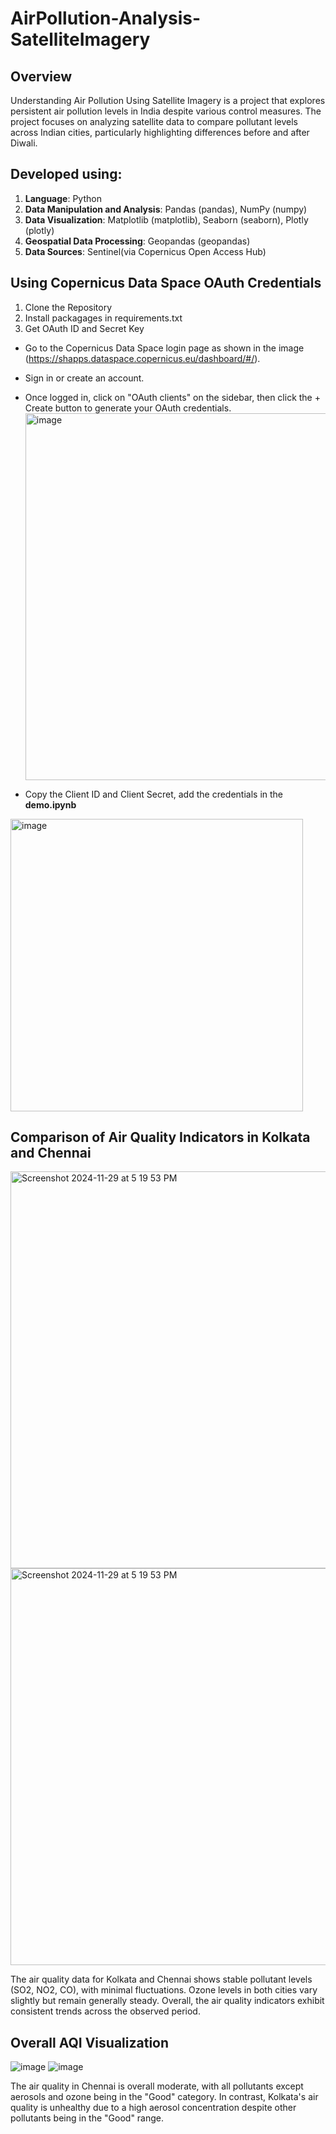 

# AirPollution-Analysis-SatelliteImagery #

**Overview**
------------
Understanding Air Pollution Using Satellite Imagery is a project that explores persistent air pollution levels in India despite various control measures. The project focuses on analyzing satellite data to compare pollutant levels across Indian cities, particularly highlighting differences before and after Diwali.

**Developed using:**
------------
1. **Language**: Python
2. **Data Manipulation and Analysis**: Pandas (pandas), NumPy (numpy)
3. **Data Visualization**: Matplotlib (matplotlib), Seaborn (seaborn), Plotly (plotly)
4. **Geospatial Data Processing**: Geopandas (geopandas)
5. **Data Sources**: Sentinel(via Copernicus Open Access Hub)

**Using Copernicus Data Space OAuth Credentials**
-------------
1. Clone the Repository
2. Install packagages in requirements.txt
3. Get OAuth ID and Secret Key

- Go to the Copernicus Data Space login page as shown in the image (https://shapps.dataspace.copernicus.eu/dashboard/#/).
- Sign in or create an account.
- Once logged in, click on "OAuth clients" on the sidebar, then click the + Create button to generate your OAuth credentials.
  <img width="587" alt="image" src="https://github.com/user-attachments/assets/d8fc8ec5-a1f0-44ea-80d0-38956955dc06">

 - Copy the Client ID and Client Secret, add the credentials in the **demo.ipynb**
 <img width="468" alt="image" src="https://github.com/user-attachments/assets/289b01f7-63a0-49b9-80f4-bbcd35bbccc0">

**Comparison of Air Quality Indicators in Kolkata and Chennai**
-------------
<img width="635" alt="Screenshot 2024-11-29 at 5 19 53 PM" src="https://github.com/user-attachments/assets/f897b8e5-5c44-4d14-9afb-5abf2fae8035">
<img width="635" alt="Screenshot 2024-11-29 at 5 19 53 PM" src="https://github.com/user-attachments/assets/fcb5a5ea-61bc-48f0-85a5-8bbd7a808d7d">

The air quality data for Kolkata and Chennai shows stable pollutant levels (SO2, NO2, CO), with minimal fluctuations. Ozone levels in both cities vary slightly but remain generally steady. Overall, the air quality indicators exhibit consistent trends across the observed period.


**Overall AQI Visualization**
-------------
![image](https://github.com/user-attachments/assets/cf701688-c858-4b24-b8e9-761b3ba68dec)
![image](https://github.com/user-attachments/assets/df8087c1-4502-487b-90b8-a685717a51bf)

The air quality in Chennai is overall moderate, with all pollutants except aerosols and ozone being in the "Good" category. In contrast, Kolkata's air quality is unhealthy due to a high aerosol concentration despite other pollutants being in the "Good" range.



 


